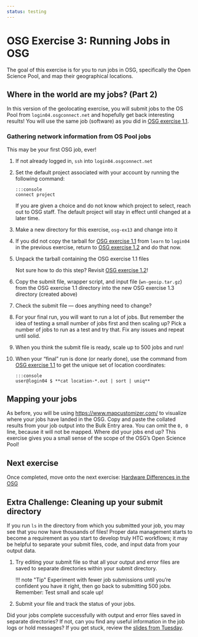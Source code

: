 ```yaml
---
status: testing
---
```


# OSG Exercise 3: Running Jobs in OSG

The goal of this exercise is for you to run jobs in OSG,
specifically the Open Science Pool,
and map their geographical locations.

## Where in the world are my jobs? (Part 2)

In this version of the geolocating exercise,
you will submit jobs to the OS Pool from `login04.osgconnect.net`
and hopefully get back interesting results!
You will use the same job (software) as you did in [OSG exercise 1.1](part1-ex1-submit-refresher.md).

### Gathering network information from OS Pool jobs

This may be your first OSG job, ever!

1.  If not already logged in, `ssh` into `login04.osgconnect.net`

1.  Set the default project associated with your account by running the following command:

        :::console
        connect project

    If you are given a choice and do not know which project to select, reach out to OSG staff.
    The default project will stay in effect until changed at a later time.

1.  Make a new directory for this exercise, `osg-ex13` and change into it

1.  If you did not copy the tarball for [OSG exercise 1.1](part1-ex1-submit-refresher.md)
    from `learn` to `login04` in the previous exercise,
    return to [OSG exercise 1.2](part1-ex2-login-scp.md) and do that now.

1.  Unpack the tarball containing the OSG exercise 1.1 files

    Not sure how to do this step?  Revisit [OSG exercise 1.2](part1-ex2-login-scp.md)!

1.  Copy the submit file, wrapper script, and input file (`wn-geoip.tar.gz`)
    from the OSG exercise 1.1 directory into the new OSG exercise 1.3 directory (created above)

1.  Check the submit file&nbsp;— does anything need to change?

1.  For your final run, you will want to run a lot of jobs.
    But remember the idea of testing a small number of jobs first and then scaling up?
    Pick a number of jobs to run as a test and try that.
    Fix any issues and repeat until solid.

1.  When you think the submit file is ready, scale up to 500 jobs and run!

1.  When your “final” run is done (or nearly done),
    use the command from [OSG exercise 1.1](part1-ex1-submit-refresher.md)
    to get the unique set of location coordinates:

        :::console
        user@login04 $ **cat location-*.out | sort | uniq**

## Mapping your jobs

As before, you will be using <https://www.mapcustomizer.com/> to visualize where your jobs have landed in the OSG.
Copy and paste the collated results from your job output into the Bulk Entry area.
You can omit the `0, 0` line, because it will not be mapped.
Where did your jobs end up?
This exercise gives you a small sense of the scope of the OSG’s Open Science Pool!

## Next exercise

Once completed, move onto the next exercise: [Hardware Differences in the OSG](part1-ex4-hardware-diffs.md)

## Extra Challenge: Cleaning up your submit directory

If you run `ls` in the directory from which you submitted your job, you may see that you now have thousands of files!
Proper data management starts to become a requirement as you start to develop truly HTC workflows;
it may be helpful to separate your submit files, code, and input data from your output data.

1.  Try editing your submit file so that all your output and error files are saved to separate directories within your
    submit directory.

    !!! note "Tip"
        Experiment with fewer job submissions until you’re confident you have it right,
        then go back to submitting 500 jobs.
        Remember: Test small and scale up!

1.  Submit your file and track the status of your jobs.

Did your jobs complete successfully with output and error files saved in separate directories?
If not, can you find any useful information in the job logs or hold messages?
If you get stuck, review the [slides from Tuesday](../index.md).
